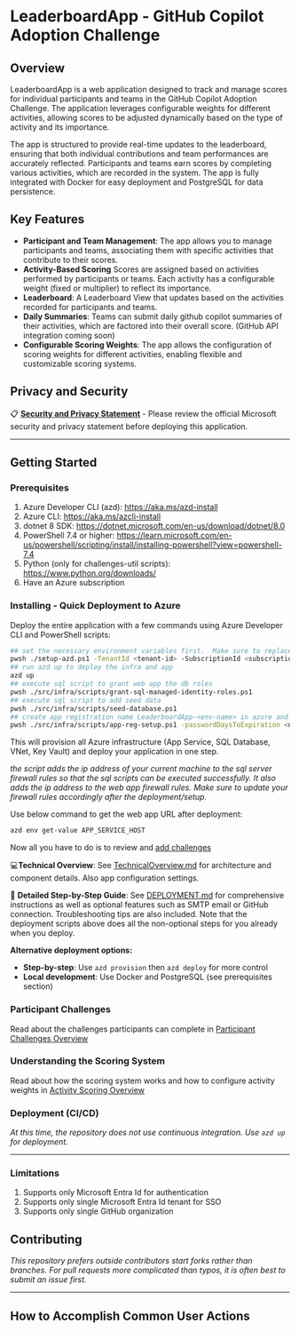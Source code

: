 <!--=========================README TEMPLATE INSTRUCTIONS=============================

- ADDITIONAL EXTERNAL TEMPLATE INSTRUCTIONS:
  -  https://aka.ms/StartRight/README-Template/Instructions

==================================================================================-->


<!---------------------[  Description  ]------------------<recommended> section below------------------>

# LeaderboardApp - GitHub Copilot Adoption Challenge
## Overview
LeaderboardApp is a web application designed to track and manage scores for individual participants and teams in the GitHub Copilot Adoption Challenge. The application leverages configurable weights for different activities, allowing scores to be adjusted dynamically based on the type of activity and its importance.

The app is structured to provide real-time updates to the leaderboard, ensuring that both individual contributions and team performances are accurately reflected. Participants and teams earn scores by completing various activities, which are recorded in the system. The app is fully integrated with Docker for easy deployment and PostgreSQL for data persistence.

## Key Features
* **Participant and Team Management**: The app allows you to manage participants and teams, associating them with specific activities that contribute to their scores.
* **Activity-Based Scoring** Scores are assigned based on activities performed by participants or teams. Each activity has a configurable weight (fixed or multiplier) to reflect its importance.
* **Leaderboard**: A Leaderboard View that updates based on the activities recorded for participants and teams.
* **Daily Summaries**: Teams can submit daily github copilot summaries of their activities, which are factored into their overall score. (GitHub API integration coming soon)
* **Configurable Scoring Weights**: The app allows the configuration of scoring weights for different activities, enabling flexible and customizable scoring systems.

## Privacy and Security

📋 **[Security and Privacy Statement](./PRIVACY-STATEMENT.md)** - Please review the official Microsoft security and privacy statement before deploying this application.

-----------------------------------------------------------------


<!-----------------------[  Getting Started  ]--------------<recommended> section below------------------>
## Getting Started

<!-- 
INSTRUCTIONS:
  - Write instructions such that any new user can get the project up & running on their machine.
  - This section has subsections described further down of "Prerequisites", "Installing", and "Deployment". 

How to Evaluate & Examples:
  - https://aka.ms/StartRight/README-Template/Instructions#getting-started
-->


<!-----------------------[ Prerequisites  ]-----------------<optional> section below--------------------->
### Prerequisites

<!--------------------------------------------------------
INSTRUCTIONS:
- Describe what things a new user needs to install in order to install and use the repository. 

How to Evaluate & Examples:
  - https://aka.ms/StartRight/README-Template/Instructions#prerequisites
---------------------------------------------------------->

<!---- [TODO]  CONTENT GOES BELOW ------->
1. Azure Developer CLI (azd): https://aka.ms/azd-install
1. Azure CLI: https://aka.ms/azcli-install  
1. dotnet 8 SDK: https://dotnet.microsoft.com/en-us/download/dotnet/8.0
1. PowerShell 7.4 or higher: https://learn.microsoft.com/en-us/powershell/scripting/install/installing-powershell?view=powershell-7.4
1. Python (only for challenges-util scripts): https://www.python.org/downloads/
1. Have an Azure subscription

<!-- For local container development, you will also need:
* [Docker or orchestration engine like Kubernetes to run the LeaderboardApp container](https://www.docker.com/)
* [PostgresSQL running as a container](https://hub.docker.com/_/postgres) -->
<!------====-- CONTENT GOES ABOVE ------->


<!-----------------------[  Installing  ]-------------------<optional> section below------------------>
### Installing - Quick Deployment to Azure

<!--
INSTRUCTIONS:
- A step by step series of examples that tell you how to get a development environment and your code running. 
- Best practice is to include examples that can be copy and pasted directly from the README into a terminal.

How to Evaluate & Examples:
  - https://aka.ms/StartRight/README-Template/Instructions#installing

<!---- [TODO]  CONTENT GOES BELOW ------->
Deploy the entire application with a few commands using Azure Developer CLI and PowerShell scripts:

```bash
## set the necessary environment variables first.  Make sure to replace the placeholders with your actual values.
pwsh ./setup-azd.ps1 -TenantId <tenant-id> -SubscriptionId <subscription-id> -Location <azure-region> -EnvironmentName <env-name>
## run azd up to deploy the infra and app
azd up
## execute sql script to grant web app the db roles
pwsh ./src/infra/scripts/grant-sql-managed-identity-roles.ps1 
## execute sql script to add seed data
pwsh ./src/infra/scripts/seed-database.ps1
## create app registration name LeaderboardApp-<env-name> in azure and update web app settings
pwsh ./src/infra/scripts/app-reg-setup.ps1 -passwordDaysToExpiration <number of days before password expires>

```

This will provision all Azure infrastructure (App Service, SQL Database, VNet, Key Vault) and deploy your application in one step. 

_the script adds the ip address of your current machine to the sql server firewall rules so that the sql scripts can be executed successfully.  It also adds the ip address to the web app firewall rules.  Make sure to update your firewall rules accordingly after the deployment/setup._

Use below command to get the web app URL after deployment:
```bash
azd env get-value APP_SERVICE_HOST
```

Now all you have to do is to review and [add challenges](./DEPLOYMENT.md#initialize-sample-challenges-optional)

💻**Technical Overview**: See [TechnicalOverview.md](./TechnicalOverview.md) for architecture and component details.  Also app configuration settings.

📖 **Detailed Step-by-Step Guide**: See [DEPLOYMENT.md](./DEPLOYMENT.md) for comprehensive instructions as well as optional features such as SMTP email or GitHub connection.  Troubleshooting tips are also included.  Note that the deployment scripts above does all the non-optional steps for you already when you deploy.



**Alternative deployment options:**
- **Step-by-step**: Use `azd provision` then `azd deploy` for more control
- **Local development**: Use Docker and PostgreSQL (see prerequisites section)
<!------====-- CONTENT GOES ABOVE ------->

### Participant Challenges
Read about the challenges participants can complete in
[Participant Challenges Overview](./DEPLOYMENT.md#initialize-sample-challenges-optional)

### Understanding the Scoring System

Read about how the scoring system works and how to configure activity weights in
[Activity Scoring Overview](./DEPLOYMENT.md#understanding-the-scoring-system)




<!-----------------------[  Deployment (CI/CD)  ]-----------<optional> section below--------------------->
### Deployment (CI/CD)

<!-- 
INSTRUCTIONS:
- Describe how to deploy if applicable. Deployment includes website deployment, packages, or artifacts.
- Avoid potential new contributor frustrations by making it easy to know about all compliance and continuous integration 
    that will be run before pull request approval.
- NOTE: Setting up an Azure DevOps pipeline gets you all 1ES compliance and build tooling such as component governance. 
  - More info: https://aka.ms/StartRight/README-Template/integrate-ado

How to Evaluate & Examples:
  - https://aka.ms/StartRight/README-Template/Instructions#deployment-and-continuous-integration
-->

<!---- [TODO]  CONTENT GOES BELOW ------->
_At this time, the repository does not use continuous integration. Use `azd up` for deployment._
<!------====-- CONTENT GOES ABOVE ------->


<!-----------------------[  Versioning and Changelog  ]-----<optional> section below--------------------->

<!-- ### Versioning and Changelog -->

<!-- 
INSTRUCTIONS:
- If there is any information on a changelog, history, versioning style, roadmap or any related content tied to the 
  history and/or future of your project, this is a section for it.

How to Evaluate & Examples:
  - https://aka.ms/StartRight/README-Template/Instructions#versioning-and-changelog
-->

<!---- [TODO]  CONTENT GOES BELOW ------->
<!-- We use [SemVer](https://aka.ms/StartRight/README-Template/semver) for versioning. -->
<!------====-- CONTENT GOES ABOVE ------->


-----------------------------------------------
<!-----------------------[  Limitations  ]----------------------<optional> section below----------------->


### Limitations 


<!-- 
INSTRUCTIONS:
- Use this section to make readers aware of any complications or limitations that they need to be made aware of.
  - State:
    - Export restrictions
    - If telemetry is collected
    - Dependencies with non-typical license requirements or limitations that need to not be missed. 
    - trademark limitations
 
How to Evaluate & Examples:
  - https://aka.ms/StartRight/README-Template/Instructions#limitations
-->

<!---- [TODO]  CONTENT GOES BELOW ------->
1. Supports only Microsoft Entra Id for authentication
1. Supports only single Microsoft Entra Id tenant for SSO
1. Supports only single GitHub organization
 

<!------====-- CONTENT GOES ABOVE ------->

<!-----------------------[  Contributing  ]-----------------<recommended> section below------------------>
## Contributing

<!--
INSTRUCTIONS: 
- Establish expectations and processes for existing & new developers to contribute to the repository.
  - Describe whether first step should be email, teams message, issue, or direct to pull request.
  - Express whether fork or branch preferred.
- CONTRIBUTING content Location:
  - You can tell users how to contribute in the README directly or link to a separate CONTRIBUTING.md file.
  - The README sections "Contacts" and "Reuse Expectations" can be seen as subsections to CONTRIBUTING.
  
How to Evaluate & Examples:
  - https://aka.ms/StartRight/README-Template/Instructions#contributing
-->

<!---- [TODO]  CONTENT GOES BELOW ------->
_This repository prefers outside contributors start forks rather than branches. For pull requests more complicated 
than typos, it is often best to submit an issue first._

<!------====-- CONTENT GOES ABOVE ------->




--------------------------------------------


<!-----------------------[  Links to Platform Policies  ]-------<recommended> section below-------------->
## How to Accomplish Common User Actions
<!-- 
INSTRUCTIONS: 
- This section links to information useful to any user of this repository new to internal GitHub policies & workflows.
-->

 <!-- If you have trouble doing something related to this repository, please keep in mind that the following actions require 
 using [GitHub inside Microsoft (GiM) tooling](https://aka.ms/gim/docs) and not the normal GitHub visible user interface!
- [Switching between EMU GitHub and normal GitHub without logging out and back in constantly](https://aka.ms/StartRight/README-Template/maintainingMultipleAccount)
- [Creating a repository](https://aka.ms/StartRight)
- [Changing repository visibility](https://aka.ms/StartRight/README-Template/policies/jit) 
- [Gaining repository permissions, access, and roles](https://aka.ms/StartRight/README-TEmplates/gim/policies/access)
- [Enabling easy access to your low sensitivity and widely applicable repository by setting it to Internal Visibility and having any FTE who wants to see it join the 1ES Enterprise Visibility MyAccess Group](https://aka.ms/StartRight/README-Template/gim/innersource-access)
- [Migrating repositories](https://aka.ms/StartRight/README-Template/troubleshoot/migration)
- [Setting branch protection](https://aka.ms/StartRight/README-Template/gim/policies/branch-protection)
- [Setting up GitHubActions](https://aka.ms/StartRight/README-Template/policies/actions)
- [and other actions](https://aka.ms/StartRight/README-Template/gim/policies)

This README started as a template provided as part of the 
[StartRight](https://aka.ms/gim/docs/startright) tool that is used to create new repositories safely. Feedback on the
[README template](https://aka.ms/StartRight/README-Template) used in this repository is requested as an issue.  -->

<!-- version: 2023-04-07 [Do not delete this line, it is used for analytics that drive template improvements] -->
